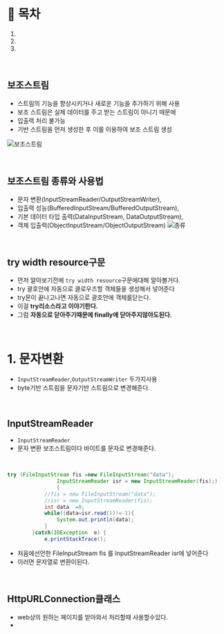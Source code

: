 # 🔖 목차

1.
2.
3.

<br/>

 ## 보조스트림
- 스트림의 기능을 향상시키거나 새로운 기능을 추가하기 위해 사용
- 보조 스트림은 실제 데이터를 주고 받는 스트림이 아니기 때문에
- 입출력 처리 불가능
- 기반 스트림을 먼저 생성한 후 이를 이용하여 보조 스트림 생성

![보조스트림](https://user-images.githubusercontent.com/126074577/227729269-14a51d42-c0ca-45fd-9a2e-f9382edb26cd.png)


<br/>

## 보조스트림 종류와 사용법
- 문자 변환(InputStreamReader/OutputStreamWriter),
- 입출력 성능(BufferedInputStream/BufferedOutputStream),
- 기본 데이터 타입 출력(DataInputStream, DataOutputStream),
- 객체 입출력(ObjectInputStream/ObjectOutputStream) 
![종류](https://user-images.githubusercontent.com/126074577/227729336-e3e6503b-97d8-4314-89d0-218218285c9e.png)

<br/>


## try width resource구문
- 먼저 알아보기전에 <code>try width resource</code>구문에대해 알아볼거다.
- try 괄호안에 자동으로 클로우즈할 객체들을 생성해서 넣어준다
- try문이 끝나고나면 자동으로 괄호안에 객체를닫는다.
- 이걸 **try리소스라고 이야기한다.**
- 그럼 **자동으로 닫아주기때문에 finally에 닫아주지않아도된다.**

<br/>


# 1. 문자변환


- <code>InputStreamReader</code>,<code>OutputStreamWriter</code> 두가지사용
- byte기반 스트림을 문자기반 스트림으로 변경해준다.

<br/>



## InputStreamReader

- <code>InputStreamReader</code>
- 문자 변환 보조스트림이다 바이트를 문자로 변경해준다.

<br/>

```java
try (FileInputStream fis =new FileInputStream("data");
				InputStreamReader isr = new InputStreamReader(fis);)
				{
			//fis = new FileInputStream("data");
			//isr = new InputStreamReader(fis);
			int data  =0;
			while((data=isr.read())!=-1){
				System.out.println(data);
			}
		}catch(IOException	e) {
			e.printStackTrace();
```

- 처음에선언한 FileInputStream fis 를 InputStreamReader isr에 넣어준다 
- 이러면 문자열로 변환이된다.

<br/>

## HttpURLConnection클래스
- web상의 원하는 페이지를 받아와서 처리할때 사용할수있다.
- 
